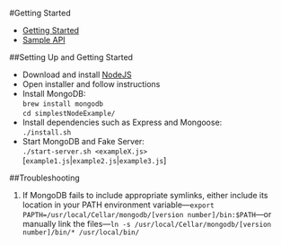 #Getting Started
* [Getting Started](#setting-up-and-getting-started "Setting up and getting started")
* [Sample API](API.md "Sample API document")

##Setting Up and Getting Started
* Download and install [NodeJS](http://nodejs.org/download)  
* Open installer and follow instructions  
* Install MongoDB:  
`brew install mongodb`  
`cd simplestNodeExample/`  
* Install dependencies such as Express and Mongoose:  
`./install.sh`  
* Start MongoDB and Fake Server:  
`./start-server.sh <exampleX.js>` [`example1.js`|`example2.js`|`example3.js`]  

##Troubleshooting
1. If MongoDB fails to include appropriate symlinks, either include its location in your PATH environment variable—`export PAPTH=/usr/local/Cellar/mongodb/[version number]/bin:$PATH`—or manually link the files—`ln -s /usr/local/Cellar/mongodb/[version number]/bin/* /usr/local/bin/`  
